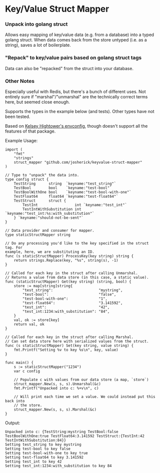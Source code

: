 # Key/Value Struct Mapper

### Unpack into golang struct
Allows easy mapping of key/value data (e.g. from a database) into a typed golang
struct. When data comes back from the store untyped (i.e. as a string), saves a
lot of boilerplate.

### "Repack" to key/value pairs based on golang struct tags
Data can also be "repacked" from the struct into your database.

### Other Notes
Especially useful with Redis, but there's a bunch of different uses.  Not
entirely sure if "marshal"/"unmarshal" are the technically correct terms here,
but seemed close enough.

Supports the types in the example below (and tests). Other types have not been
tested.

Based on [Kelsey Hightower's
envconfig](https://github.com/kelseyhightower/envconfig), though doesn't
support all the features of that package.

Example Usage:
```golang
import (
	"fmt"
	"strings"
	struct_mapper "github.com/josherick/keyvalue-struct-mapper"
)

// Type to "unpack" the data into.
type config struct {
	TestString      string  `keyname:"test_string"`
	TestBool        bool    `keyname:"test-bool"`
	TestBoolWithOne bool    `keyname:"test-bool-with-one"`
	TestFloat64     float64 `keyname:"test-float64"`
	TestStruct      struct {
		TestInt                 int `keyname:"test_int"`
		TestIntWithSubstitution int `keyname:"test_int:%s:with_substitution"`
	} `keyname:"should-not-be-sent"`
}

// Data provider and consumer for mapper.
type staticStructMapper string

// Do any processing you'd like to the key specified in the struct tag. For
example, here, we are substituting an ID.
func (s staticStructMapper) ProcessKey(key string) string {
	return strings.Replace(key, "%s", string(s), -1)
}

// Called for each key in the struct after calling Unmarshal.
// Returns a value from data store (in this case, a static value).
func (staticStructMapper) Get(key string) (string, bool) {
	store := map[string]string{
		"test_string":                     "mystring",
		"test-bool":                       "false",
		"test-bool-with-one":              "1",
		"test-float64":                    "3.141592",
		"test_int":                        "42",
		"test_int:1234:with_substitution": "84",
	}
	val, ok := store[key]
	return val, ok
}

// Called for each key in the struct after calling Marshal.
// Can set data store here with serialized values from the struct.
func (s staticStructMapper) Set(key string, value string) {
	fmt.Printf("Setting %v to key %s\n", key, value)
}

func main() {
	s := staticStructMapper("1234")
	var c config

	// Populate c with values from our data store (a map, `store`)
	struct_mapper.New(s, s, s).Unmarshal(&c)
	fmt.Printf("Unpacked into c: %+v\n", c)

	// Will print each time we set a value. We could instead put this back into
	// the store.
	struct_mapper.New(s, s, s).Marshal(&c)
}
```

Output:
```
Unpacked into c: {TestString:mystring TestBool:false TestBoolWithOne:true TestFloat64:3.141592 TestStruct:{TestInt:42 TestIntWithSubstitution:84}}
Setting test_string to key mystring
Setting test-bool to key false
Setting test-bool-with-one to key true
Setting test-float64 to key 3.141592
Setting test_int to key 42
Setting test_int:1234:with_substitution to key 84
```
